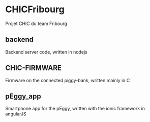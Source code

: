 CHICFribourg
============
Projet CHIC du team Fribourg


backend
-------
Backend server code, written in nodejs

CHIC-FIRMWARE
-------------
Firmware on the connected piggy-bank, written mainly in C

pEggy_app
------------
Smartphone app for the pEggy, written with the ionic framework in angularJS 
 